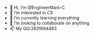 - 👋 Hi, I’m @EngineerMark-C
- 👀 I’m interested in CS
- 🌱 I’m currently learning everything
- 💞️ I’m looking to collaborate on anything
- 📫 My QQ:2831694483
